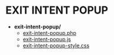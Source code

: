 # EXIT INTENT POPUP

- **exit-intent-popup/**
  - [exit-intent-popup.php](exit-intent-popup.php)
  - [exit-intent-popup.js](exit-intent-popup.js)
  - [exit-intent-popup-style.css](exit-intent-popup-style.css)
